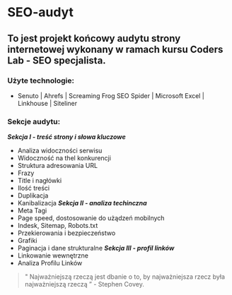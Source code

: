 # SEO-audyt

## To jest projekt końcowy audytu strony internetowej wykonany w ramach kursu Coders Lab - SEO specjalista.

### Użyte technologie:

- Senuto | Ahrefs | Screaming Frog SEO Spider | Microsoft Excel | Linkhouse | Siteliner

### Sekcje audytu:

***Sekcja I - treść strony i słowa kluczowe***
- Analiza widoczności serwisu
- Widoczność na thel konkurencji
- Struktura adresowania URL
- Frazy
- Title i nagłówki
- Ilość treści
- Duplikacja
- Kanibalizacja
***Sekcja II - analiza techinczna***
- Meta Tagi
- Page speed, dostosowanie do użądzeń mobilnych
- Indesk, Sitemap, Robots.txt
- Przekierowania i bezpieczeństwo
- Grafiki
- Paginacja i dane strukturalne
  ***Sekcja III - profil linków***
- Linkowanie wewnętrzne
- Analiza Profilu Linków

> &quot; Najważniejszą rzeczą jest dbanie o to, by najważniejsza rzecz była najważniejszą rzeczą &rdquo; - Stephen Covey.

